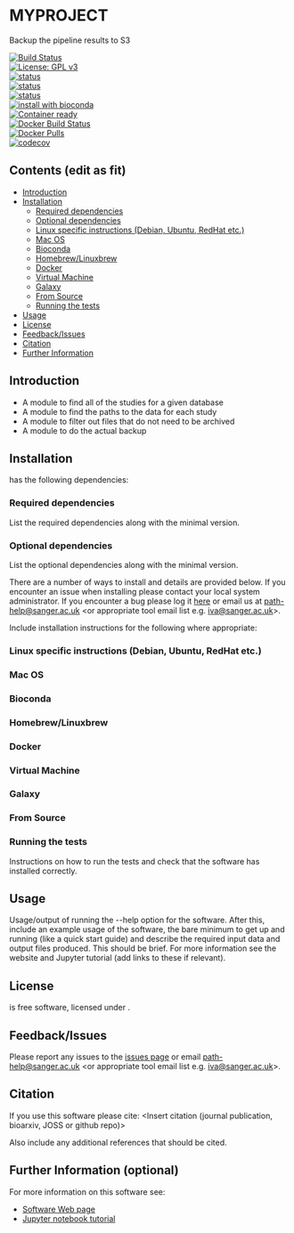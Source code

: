 # MYPROJECT
Backup the pipeline results to S3

[![Build Status](https://travis-ci.org/sanger-pathogens/seroba.svg?branch=master)](https://travis-ci.org/sanger-pathogens/seroba)   
[![License: GPL v3](https://img.shields.io/badge/License-GPL%20v3-brightgreen.svg)](https://github.com/sanger-pathogens/seroba/blob/master/LICENSE)   
[![status](https://img.shields.io/badge/MGEN-10.1099%2Fmgen.0.000056-brightgreen.svg)](http://mgen.microbiologyresearch.org/content/journal/mgen/10.1099/mgen.0.000186)   
[![status](https://img.shields.io/badge/Bioinformatics-10.1093-brightgreen.svg)](https://doi.org/10.1093/bioinformatics/btw022)  
[![status](https://img.shields.io/badge/GenomeBiology-10.1186-brightgreen.svg)](https://genomebiology.biomedcentral.com/articles/10.1186/s13059-015-0849-0)   
[![install with bioconda](https://img.shields.io/badge/install%20with-bioconda-brightgreen.svg)](http://bioconda.github.io/recipes/seroba/README.html)  
[![Container ready](https://img.shields.io/badge/container-ready-brightgreen.svg)](https://quay.io/repository/biocontainers/seroba)  
[![Docker Build Status](https://img.shields.io/docker/build/sangerpathogens/seroba.svg)](https://hub.docker.com/r/sangerpathogens/seroba)  
[![Docker Pulls](https://img.shields.io/docker/pulls/sangerpathogens/seroba.svg)](https://hub.docker.com/r/sangerpathogens/seroba)  
[![codecov](https://codecov.io/gh/sanger-pathogens/mlst_check/branch/master/graph/badge.svg)](https://codecov.io/gh/sanger-pathogens/mlst_check) 

## Contents (edit as fit)
  * [Introduction](#introduction)
  * [Installation](#installation)
    * [Required dependencies](#required-dependencies)
    * [Optional dependencies](#optional-dependencies)
    * [Linux specific instructions (Debian, Ubuntu, RedHat etc\.)](#linux-specific-instructions-debian-ubuntu-redhat-etc)
    * [Mac OS](#mac-os)
    * [Bioconda](#bioconda)
    * [Homebrew/Linuxbrew](#homebrewlinuxbrew)
    * [Docker](#docker)
    * [Virtual Machine](#virtual-machine)
    * [Galaxy](#galaxy)
    * [From Source](#from-source)
    * [Running the tests](#running-the-tests)
  * [Usage](#usage)
  * [License](#license)
  * [Feedback/Issues](#feedbackissues)
  * [Citation](#citation)
  * [Further Information](#further-information)

## Introduction
- A module to find all of the studies for a given database 
- A module to find the paths to the data for each study 
- A module to filter out files that do not need to be archived 
- A module to do the actual backup 

## Installation
<software name> has the following dependencies:

### Required dependencies
List the required dependencies along with the minimal version.

### Optional dependencies
List the optional dependencies along with the minimal version.

There are a number of ways to install <software name> and details are provided below. If you encounter an issue when installing <software name> please contact your local system administrator. If you encounter a bug please log it [here](link_to_github_issues_page) or email us at path-help@sanger.ac.uk <or appropriate tool email list e.g. iva@sanger.ac.uk>.

Include installation instructions for the following where appropriate:

### Linux specific instructions (Debian, Ubuntu, RedHat etc.) 
### Mac OS
### Bioconda
### Homebrew/Linuxbrew
### Docker
### Virtual Machine
### Galaxy
### From Source

### Running the tests
Instructions on how to run the tests and check that the software has installed correctly.

## Usage
Usage/output of running the --help option for the software. After this, include an example usage of the software, the bare minimum to get up and running (like a quick start guide) and describe the required input data and output files produced. This should be brief. For more information see the website and Jupyter tutorial (add links to these if relevant).

## License
<software name> is free software, licensed under [<license>](link_to_license_file_on_github).

## Feedback/Issues
Please report any issues to the [issues page](link_to_github_issues_page) or email path-help@sanger.ac.uk <or appropriate tool email list e.g. iva@sanger.ac.uk>.

## Citation
If you use this software please cite:
<Insert citation (journal publication, bioarxiv, JOSS or github repo)>

Also include any additional references that should be cited.

## Further Information (optional)
For more information on this software see:
* [Software Web page](link_to_web_page)
* [Jupyter notebook tutorial](https://github.com/sanger-pathogens/pathogen-informatics-training)
